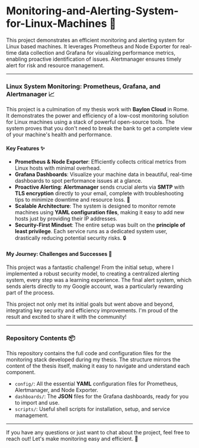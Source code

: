 # Monitoring-and-Alerting-System-for-Linux-Machines 🚀
This project demonstrates an efficient monitoring and alerting system for Linux based machines. It leverages Prometheus and Node Exporter for real-time data collection and Grafana for visualizing performance metrics, enabling proactive identification of issues. Alertmanager ensures timely alert for risk and resource management.

---

### Linux System Monitoring: Prometheus, Grafana, and Alertmanager 📈

This project is a culmination of my thesis work with **Baylon Cloud** in Rome. It demonstrates the power and efficiency of a low-cost monitoring solution for Linux machines using a stack of powerful open-source tools. The system proves that you don't need to break the bank to get a complete view of your machine's health and performance.

#### Key Features ✨

- **Prometheus & Node Exporter**: Efficiently collects critical metrics from Linux hosts with minimal overhead.
- **Grafana Dashboards**: Visualize your machine data in beautiful, real-time dashboards to spot performance issues at a glance.
- **Proactive Alerting**: **Alertmanager** sends crucial alerts via **SMTP** with **TLS encryption** directly to your email, complete with troubleshooting tips to minimize downtime and resource loss. 🚨
- **Scalable Architecture**: The system is designed to monitor remote machines using **YAML configuration files**, making it easy to add new hosts just by providing their IP addresses.
- **Security-First Mindset**: The entire setup was built on the **principle of least privilege**. Each service runs as a dedicated system user, drastically reducing potential security risks. 🔒

#### My Journey: Challenges and Successes 💪

This project was a fantastic challenge! From the initial setup, where I implemented a robust security model, to creating a centralized alerting system, every step was a learning experience. The final alert system, which sends alerts directly to my Google account, was a particularly rewarding part of the process.

This project not only met its initial goals but went above and beyond, integrating key security and efficiency improvements. I'm proud of the result and excited to share it with the community!

---

### Repository Contents 📦

This repository contains the full code and configuration files for the monitoring stack developed during my thesis. The structure mirrors the content of the thesis itself, making it easy to navigate and understand each component.

- `config/`: All the essential **YAML** configuration files for Prometheus, Alertmanager, and Node Exporter.
- `dashboards/`: The **JSON** files for the Grafana dashboards, ready for you to import and use.
- `scripts/`: Useful shell scripts for installation, setup, and service management.
 
---

If you have any questions or just want to chat about the project, feel free to reach out! Let's make monitoring easy and efficient. 🤝
